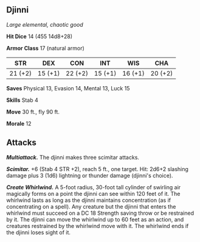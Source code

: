 ## Djinni

*Large elemental, chaotic good*

**Hit Dice** 14 (455 14d8+28)

**Armor Class** 17 (natural armor)

| STR     | DEX     | CON     | INT     | WIS     | CHA     |
|---------|---------|---------|---------|---------|---------|
| 21 (+2) | 15 (+1) | 22 (+2) | 15 (+1) | 16 (+1) | 20 (+2) |

**Saves** Physical 13, Evasion 14, Mental 13, Luck 15

**Skills** Stab 4

**Move** 30 ft., fly 90 ft.

**Morale** 12

## Attacks

***Multiattack.*** The djinni makes three scimitar attacks.

***Scimitar.*** +6 (Stab 4 STR +2), reach 5 ft., one target. Hit: 2d6+2 slashing damage plus 3 (1d6) lightning or thunder damage (djinni's choice).

***Create Whirlwind.*** A 5-foot radius, 30-foot tall cylinder of swirling air magically forms on a point the djinni can see within 120 feet of it. The whirlwind lasts as long as the djinni maintains concentration (as if concentrating on a spell). Any creature but the djinni that enters the whirlwind must succeed on a DC 18 Strength saving throw or be restrained by it. The djinni can move the whirlwind up to 60 feet as an action, and creatures restrained by the whirlwind move with it. The whirlwind ends if the djinni loses sight of it.

